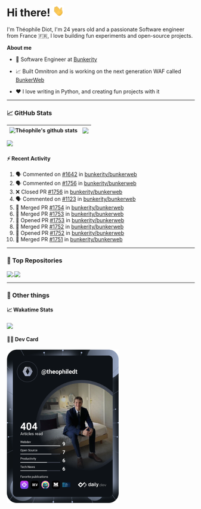 # Hi there! <img src="./wave.gif" width="30px" height="30px" />

I'm Théophile Diot, I'm 24 years old and a passionate Software engineer from France 🇫🇷, I love building fun experiments and open-source projects.

**About me**

- 💼 Software Engineer at [Bunkerity](https://www.bunkerity.com/)

- 📈 Built Omnitron and is working on the next generation WAF called [BunkerWeb](https://www.bunkerweb.io)

- ❤️ I love writing in Python, and creating fun projects with it

---

### 📈 GitHub Stats

| <img align="center" src="https://github-readme-stats.vercel.app/api?username=TheophileDiot&show_icons=true&include_all_commits=true&theme=algolia&hide_border=true&rank_icon=github" alt="Théophile's github stats" /> | <img align="center" src="https://github-readme-stats.vercel.app/api/top-langs/?username=TheophileDiot&layout=compact&theme=algolia&hide_border=true" /> |
| ---------------------------------------------------------------------------------------------------------------------------------------------------------------------------------------------------------------------- | ------------------------------------------------------------------------------------------------------------------------------------------------------- |

![](https://github-readme-activity-graph.vercel.app/graph?username=TheophileDiot&theme=tokyo-night)

#### :zap: Recent Activity

<!--START_SECTION:activity-->
1. 🗣 Commented on [#1642](https://github.com/bunkerity/bunkerweb/pull/1642#issuecomment-2506211049) in [bunkerity/bunkerweb](https://github.com/bunkerity/bunkerweb)
2. 🗣 Commented on [#1756](https://github.com/bunkerity/bunkerweb/pull/1756#issuecomment-2506209645) in [bunkerity/bunkerweb](https://github.com/bunkerity/bunkerweb)
3. ❌ Closed PR [#1756](https://github.com/bunkerity/bunkerweb/pull/1756) in [bunkerity/bunkerweb](https://github.com/bunkerity/bunkerweb)
4. 🗣 Commented on [#1123](https://github.com/bunkerity/bunkerweb/pull/1123#issuecomment-2503281110) in [bunkerity/bunkerweb](https://github.com/bunkerity/bunkerweb)
5. 🎉 Merged PR [#1754](https://github.com/bunkerity/bunkerweb/pull/1754) in [bunkerity/bunkerweb](https://github.com/bunkerity/bunkerweb)
6. 🎉 Merged PR [#1753](https://github.com/bunkerity/bunkerweb/pull/1753) in [bunkerity/bunkerweb](https://github.com/bunkerity/bunkerweb)
7. 💪 Opened PR [#1753](https://github.com/bunkerity/bunkerweb/pull/1753) in [bunkerity/bunkerweb](https://github.com/bunkerity/bunkerweb)
8. 🎉 Merged PR [#1752](https://github.com/bunkerity/bunkerweb/pull/1752) in [bunkerity/bunkerweb](https://github.com/bunkerity/bunkerweb)
9. 💪 Opened PR [#1752](https://github.com/bunkerity/bunkerweb/pull/1752) in [bunkerity/bunkerweb](https://github.com/bunkerity/bunkerweb)
10. 🎉 Merged PR [#1751](https://github.com/bunkerity/bunkerweb/pull/1751) in [bunkerity/bunkerweb](https://github.com/bunkerity/bunkerweb)
<!--END_SECTION:activity-->

---

### 🔧 Top Repositories

<a href="https://github.com/bunkerity/bunkerweb">
  <img align="center" src="https://github-readme-stats.vercel.app/api/pin/?username=Bunkerity&repo=bunkerweb&theme=algolia" />
</a>
<a href="https://github.com/TheophileDiot/Omnitron">
  <img align="center" src="https://github-readme-stats.vercel.app/api/pin/?username=TheophileDiot&repo=Omnitron&theme=algolia" />
</a>

---

### 🎉 Other things

#### 📈 Wakatime Stats

<a href="https://wakatime.com/@theophile_bunkerity">
  <img align="center" src="https://github-readme-stats.vercel.app/api/wakatime?username=3aa5ce41-c253-43d9-8441-a721e446a45f&layout=compact&theme=algolia" />
</a>

#### 👨‍💻 Dev Card

<a href="https://app.daily.dev/TheophileDt">
  <img src="./devcard.svg" width="300" alt="Théophile Diot's Dev Card"/>
</a>
